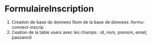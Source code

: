 ﻿# FormulaireInscription
1. Creation de base de donnees 
   Nom de la base de donnees :formu-connect-inscrip
2. Ceation de la table users avec les champs : id, nom, prenom, email, password
   

